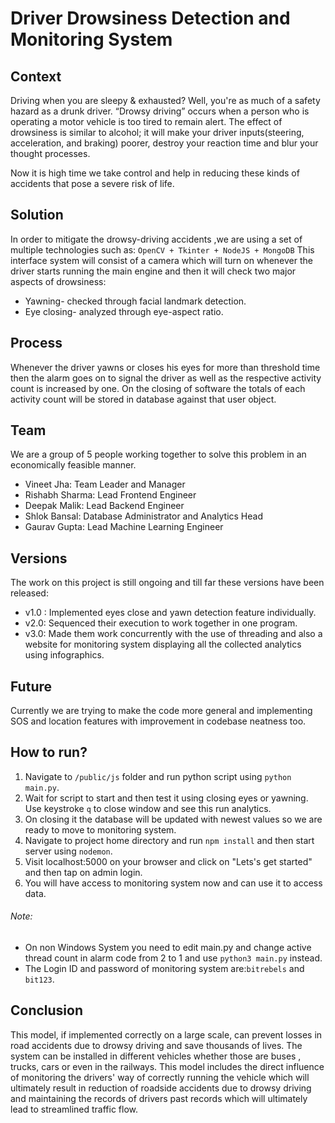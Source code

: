 # Driver Drowsiness Detection and Monitoring System

## Context
Driving when you are sleepy & exhausted? Well, you're as much of a safety hazard as a drunk driver. “Drowsy driving” occurs when a person who is operating a motor vehicle is too tired to remain alert. The effect of drowsiness is similar to alcohol; it will make your driver inputs(steering, acceleration, and braking) poorer, destroy your reaction time and blur your thought processes.

Now it is high time we take control and help in reducing these kinds of accidents that pose a severe risk of life.

## Solution

In order to mitigate the drowsy-driving accidents ,we are using a set of multiple technologies such as:
`OpenCV + Tkinter + NodeJS + MongoDB`
This interface system will consist of a camera which will turn on whenever the driver starts running the main engine and  then it will check two major aspects of drowsiness:
- Yawning- checked through facial landmark detection.
- Eye closing- analyzed through eye-aspect ratio.

## Process
Whenever the driver yawns or closes his eyes for more than threshold time then the alarm goes on to signal the driver as well as the respective activity count is increased by one. On the closing of software the totals of each activity count will be stored in database against that user object.

## Team
We are a group of 5 people working together to solve this problem in an economically feasible manner.
- Vineet Jha: Team Leader and Manager
- Rishabh Sharma: Lead Frontend Engineer
- Deepak Malik: Lead Backend Engineer
- Shlok Bansal: Database Administrator and Analytics Head
- Gaurav Gupta: Lead Machine Learning Engineer

## Versions
The work on this project is still ongoing and till far these versions have been released:
- v1.0 : Implemented eyes close and yawn detection feature individually.
- v2.0: Sequenced their execution to work together in one program.
- v3.0: Made them work concurrently with the use of threading and also a website for monitoring system displaying all the collected analytics using infographics.

## Future
Currently we are trying to make the code more general and implementing SOS and location features with improvement in codebase neatness too.

## How to run?
1. Navigate to `/public/js` folder and run python script using `python main.py`.
2. Wait for script to start and then test it using closing eyes or yawning. Use keystroke `q` to close window and see this run analytics. 
3. On closing it the database will be updated with newest values so we are ready to move to monitoring system.
4. Navigate to project home directory and run `npm install` and then start server using `nodemon`.
5. Visit localhost:5000 on your browser and click on "Lets's get started" and then tap on admin login.
6. You will have access to monitoring system now and can use it to access data.

###### Note:
- On non Windows System you need to edit main.py and change active thread count in alarm code from 2 to 1 and use `python3 main.py` instead.
- The Login ID and password of monitoring system are:`bitrebels` and `bit123`.

## Conclusion
This model, if implemented correctly on a large scale, can prevent losses in road accidents due to drowsy driving and save thousands of lives. The system can be installed in different vehicles whether those are buses , trucks, cars or even in the railways. This model includes the direct influence of monitoring the drivers' way of correctly running the vehicle which will ultimately result in reduction of roadside accidents due to drowsy driving and maintaining the records of drivers past records which will ultimately lead to streamlined traffic flow.
